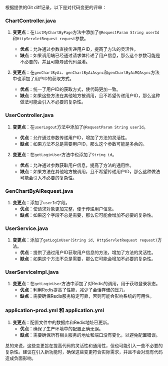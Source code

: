 根据提供的Git diff记录，以下是对代码变更的评审：

### ChartController.java
1. **变更点**：在`listMyChartByPage`方法中添加了`@RequestParam String userId`和`HttpServletRequest request`参数。
   - **优点**：允许通过参数直接传递用户ID，提高了方法的灵活性。
   - **缺点**：如果调用端已经通过请求体传递了用户信息，那么这个参数可能是不必要的，并且可能导致代码混淆。

2. **变更点**：在`genChartByAi`、`genChartByAiAsync`和`genChartByAiMQAsync`方法中也添加了用户ID的获取方式。
   - **优点**：统一了用户ID的获取方式，使代码更加一致。
   - **缺点**：如果这些方法在其他地方被调用，且不希望传递用户ID，那么这种做法可能会引入不必要的复杂性。

### UserController.java
1. **变更点**：在`userLogout`方法中添加了`@RequestParam String userId`。
   - **优点**：允许通过参数传递用户ID，增加了方法的灵活性。
   - **缺点**：如果方法不总是需要用户ID，那么这个参数可能是多余的。

2. **变更点**：在`getLoginUser`方法中也添加了`String id`。
   - **优点**：允许通过参数获取用户信息，提高了方法的通用性。
   - **缺点**：如果方法在其他地方被调用，且不希望传递用户ID，那么这种做法可能会引入不必要的复杂性。

### GenChartByAiRequest.java
1. **变更点**：添加了`userId`字段。
   - **优点**：使请求对象更加完整，便于传递用户信息。
   - **缺点**：如果这个字段不总是需要，那么它可能会增加不必要的复杂性。

### UserService.java
1. **变更点**：添加了`getLoginUser(String id, HttpServletRequest request)`方法。
   - **优点**：提供了通过用户ID获取用户信息的方法，增加了方法的灵活性。
   - **缺点**：如果这个方法不总是需要，那么它可能会增加不必要的复杂性。

### UserServiceImpl.java
1. **变更点**：在`getLoginUser`方法中添加了对Redis的调用，用于获取登录状态。
   - **优点**：利用Redis提高了性能，减少了会话存储的压力。
   - **缺点**：需要确保Redis服务稳定可靠，否则可能会影响系统的可用性。

### application-prod.yml 和 application.yml
1. **变更点**：配置文件中的数据库和Redis地址已更新。
   - **优点**：确保了生产环境中的配置正确无误。
   - **缺点**：需要确保所有相关服务的地址和端口没有变化，以避免配置错误。

总的来说，这些变更旨在提高代码的灵活性和通用性，但也可能引入一些不必要的复杂性。建议在引入新功能时，确保这些变更符合实际需求，并且不会对现有代码造成负面影响。